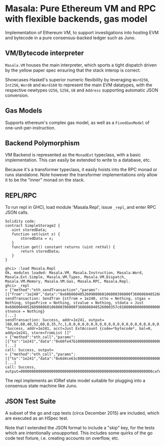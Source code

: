 Masala: Pure Ethereum VM and RPC with flexible backends, gas model
==================================================================

Implementation of Ethereum VM, to support investigations into hosting EVM and bytecode
in a pure consensus-backed ledger such as Juno.

VM/Bytecode interpreter
-----------------------

`Masala.VM` houses the main interpreter, which sports a tight dispatch driven by the
yellow paper spec ensuring that the stack interop is correct.

Showcases Haskell's superior numeric flexibility by leveraging
`Word256`, `Int256`, `Word8` and `Word160` to represent the main EVM
datatypes, with the respective newtypes `U256`, `S256`, `U8` and
`Address` supporting automatic JSON conversion.

Gas Models
----------

Supports ethereum's complex gas model, as well as a `FixedGasModel` of one-unit-per-instruction.

Backend Polymorphism
--------------------

VM Backend is represented as the `MonadExt` typeclass, with a basic implementation. This can
easily be extended to write to a database, etc.

Because it's a transformer typeclass, it easily hoists into the RPC monad or runs standalone.
Note however the transformer implementations only allow it to be the "inner" monad on the stack.

REPL/RPC
--------

To run repl in GHCI, load module 'Masala.Repl', issue `_repl`, and enter RPC JSON calls.

```
Solidity code:
contract SimpleStorage2 {
   uint storedData;
   function set(uint x) {
       storedData = x;
   }
   function get() constant returns (uint retVal) {
       return storedData;
   }
}
```

```
ghci> :load Masala.Repl
Ok, modules loaded: Masala.VM, Masala.Instruction, Masala.Word, Masala.Ext.Simple, Masala.VM.Types, Masala.VM.Dispatch, Masala.VM.Memory, Masala.VM.Gas, Masala.RPC, Masala.Repl.
ghci> _repl
> {"method":"eth_sendTransaction","params":[{"from":"1e240","data":"0x606060405260908060106000396000f360606040526000357c01000000000000000000000000000000000000000000000000000000009004806360fe47b11460415780636d4ce63c14605257603f565b005b60506004803590602001506071565b005b605b600450607f565b6040518082815260200191505060405180910390f35b806000600050819055505b50565b60006000600050549050608d565b9056"}]}
sendTransaction: SendTran {stfrom = 1e240, stto = Nothing, stgas = Nothing, stgasPrice = Nothing, stvalue = Nothing, stdata = Just 0x606060405260908060106000396000f360606040526000357c01000000000000000000000000000000000000000000000000000000009004806360fe47b11460415780636d4ce63c14605257603f565b005b60506004803590602001506071565b005b605b600450607f565b6040518082815260200191505060405180910390f35b806000600050819055505b50565b60006000600050549050608d565b9056, stnonce = Nothing}
[...]
sendTransaction: Success, addr=1e241, output=[60,60,60,40,52,60,0,35,7c,1,0,0,0,0,0,0,0,0,0,0,0,0,0,0,0,0,0,0,0,0,0,0,0,0,0,0,0,0,90,4,80,63,60,fe,47,b1,14,60,41,57,80,63,6d,4c,e6,3c,14,60,52,57,60,3f,56,5b,0,5b,60,50,60,4,80,35,90,60,20,1,50,60,71,56,5b,0,5b,60,5b,60,4,50,60,7f,56,5b,60,40,51,80,82,81,52,60,20,1,91,50,50,60,40,51,80,91,3,90,f3,5b,80,60,0,60,0,50,81,90,55,50,5b,50,56,5b,60,0,60,0,60,0,50,54,90,50,60,8d,56,5b,90,56]
"Success, addr=1e241, acct=Just ExtAccount {code=*bytecode*, bal=0, addy=1e241, store=fromList []"
> {"method":"eth_call","params":[{"to":"1e241","data":"0x60fe47b1000000000000000000000000000000000000000000000000000000000000cafe"},"0x0"]}
[...]
call: Success, output=
> {"method":"eth_call","params":[{"to":"1e241","data":"0x6d4ce63c00000000000000000000000000000000000000000000000000000000"},"0x0"]}
[...]
call: Success, output=000000000000000000000000000000000000000000000000000000000000cafe
```

The repl implements an IORef state model suitable for plugging into a consensus state machine like Juno.

JSON Test Suite
---------------

A subset of the go and cpp tests (circa December 2015) are included, which are executed as an HSpec test.

Note that I extended the JSON format to include a "skip" key, for the
tests which are intentionally unsupported. This includes some quirks
of the go code test fixture, i.e. creating accounts on overflow, etc.
